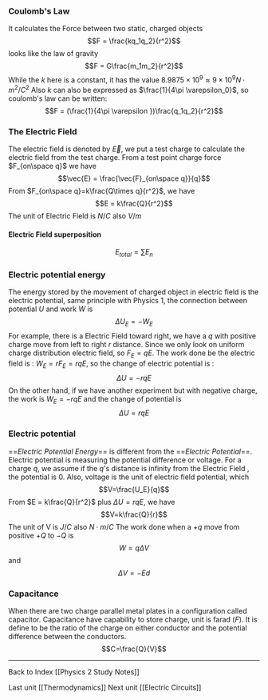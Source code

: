 ### Coulomb's Law
It calculates the Force between two static, charged objects $$F = \frac{kq_1q_2}{r^2}$$looks like the law of gravity$$F = G\frac{m_1m_2}{r^2}$$While the $k$ here is a constant, it has the value $8.9875\times 10^9 \approx 9\times 10^9 N\cdot m^2/C^2$
Also $k$ can also be expressed as $\frac{1}{4\pi \varepsilon_0}$, so coulomb's law can be written:$$F = (\frac{1}{4\pi \varepsilon })\frac{q_1q_2}{r^2}$$

### The Electric Field
The electric field is denoted by $\vec{E}$, we put a test charge to calculate the electric field from the test charge. From a test point charge force $F_{on\space q}$ we have $$\vec{E} = \frac{\vec{F}_{on\space q}}{q}$$
From $F_{on\space q}=k\frac{Q\times q}{r^2}$, we have $$E = k\frac{Q}{r^2}$$The unit of Electric Field is $N/C$ also $V/m$

#### Electric Field superposition
$$E_{total}=\sum E_n$$

### Electric potential energy
The energy stored by the movement of charged object in electric field is the electric potential, same principle with Physics 1, the connection between potential  $U$ and work $W$ is $$\Delta U_E = - W_E$$
For example, there is a Electric Field toward right, we have a $q$ with positive charge move from left to right $r$ distance. Since we only look on uniform charge distribution  electric field, so $F_E = qE$. The work done be the electric field is : $W_E=rF_E=rqE$, so the change of electric potential is : $$\Delta U=-rqE$$On the other hand, if we have another experiment but with negative charge, the work is $W_E=-rqE$ and the change of potential is $$\Delta U=rqE$$

### Electric potential
==*Electric Potential Energy*== is different from the ==*Electric Potential*==. Electric potential is measuring the potential difference or voltage. For a charge $q$, we assume if the $q$'s distance is infinity from the Electric Field , the potential is 0. Also, voltage is the unit of electric field potential, which $$V=\frac{U_E}{q}$$
From $E = k\frac{Q}{r^2}$ plus $\Delta U=rqE$, we have $$V=k\frac{Q}{r}$$The unit of V is $J/C$ also $N\cdot m/C$
The work done when a $+q$ move from positive $+Q$ to $-Q$ is $$W=q\Delta V$$and $$\Delta V=-Ed$$

### Capacitance
When there are two charge parallel metal plates in a configuration called capacitor. Capacitance have capability to store charge, unit is farad ($F$). It is define to be the ratio of the charge on either conductor and the potential difference between the conductors.$$C=\frac{Q}{V}$$

---
Back to Index [[Physics 2 Study Notes]]

Last unit [[Thermodynamics]] Next unit [[Electric Circuits]]
